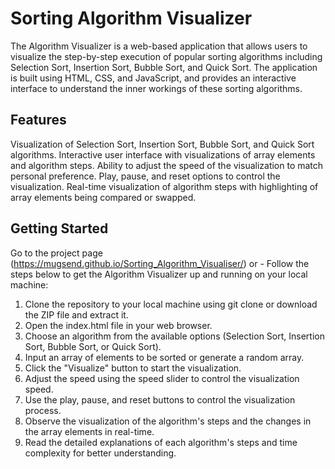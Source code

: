 # Sorting Algorithm Visualizer
The Algorithm Visualizer is a web-based application that allows users to visualize the step-by-step execution of popular sorting algorithms including Selection Sort, Insertion Sort, Bubble Sort, and Quick Sort. The application is built using HTML, CSS, and JavaScript, and provides an interactive interface to understand the inner workings of these sorting algorithms.

## Features
Visualization of Selection Sort, Insertion Sort, Bubble Sort, and Quick Sort algorithms.
Interactive user interface with visualizations of array elements and algorithm steps.
Ability to adjust the speed of the visualization to match personal preference.
Play, pause, and reset options to control the visualization.
Real-time visualization of algorithm steps with highlighting of array elements being compared or swapped.

## Getting Started

Go to the project page (https://mugsend.github.io/Sorting_Algorithm_Visualiser/) or -
Follow the steps below to get the Algorithm Visualizer up and running on your local machine:
1. Clone the repository to your local machine using git clone or download the ZIP file and extract it.
2. Open the index.html file in your web browser.
3. Choose an algorithm from the available options (Selection Sort, Insertion Sort, Bubble Sort, or Quick Sort).
4. Input an array of elements to be sorted or generate a random array.
5. Click the "Visualize" button to start the visualization.
6. Adjust the speed using the speed slider to control the visualization speed.
7. Use the play, pause, and reset buttons to control the visualization process.
8. Observe the visualization of the algorithm's steps and the changes in the array elements in real-time.
9. Read the detailed explanations of each algorithm's steps and time complexity for better understanding.
